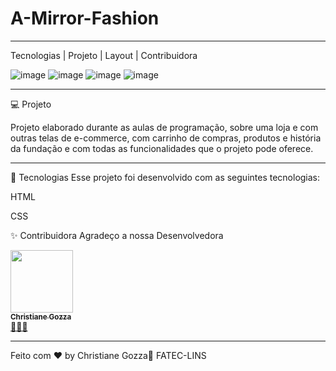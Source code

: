 # A-Mirror-Fashion
*****************************************************************************
Tecnologias   |    Projeto   |    Layout   |    Contribuidora

![image](https://user-images.githubusercontent.com/72118415/136306694-8808fb05-a408-4f60-85fe-9ba8fed63502.png)
![image](https://user-images.githubusercontent.com/72118415/136306747-cfd1da9e-9b78-4401-9a50-781a1e41ba75.png)
![image](https://user-images.githubusercontent.com/72118415/136306776-e8f2a926-e83e-4a5e-b407-c451460e7ddd.png)
![image](https://user-images.githubusercontent.com/72118415/136306864-4e26b3fc-2121-4143-a2c7-2975af237e0a.png)


-------------------------------------------------- -------------------------------------------------- ------------------
💻 Projeto

Projeto elaborado durante as aulas de programação, sobre uma loja e com outras 
telas de e-commerce, com carrinho de compras, produtos e história da fundação 
e com todas as funcionalidades que o projeto pode oferece.

--------------------------------------------------------------------------------------------------------------------------
🚀 Tecnologias
Esse projeto foi desenvolvido com as seguintes tecnologias:

HTML

CSS

✨ Contribuidora
Agradeço a nossa Desenvolvedora 
<td align="center"><a href="https://github.com/chritianegozza"><img src="https://avatars.githubusercontent.com/u/72118415?v=4" width="100px;" alt=""/><br /><sub><b>Christiane Gozza</b></sub></a><br /><a href="https://github.com/chritianegozza">👩🏻‍💻</a></td>


------------------------------------------------------------------------------------------------------------------------------------------------------


Feito com ♥ by Christiane Gozza👋 FATEC-LINS 

